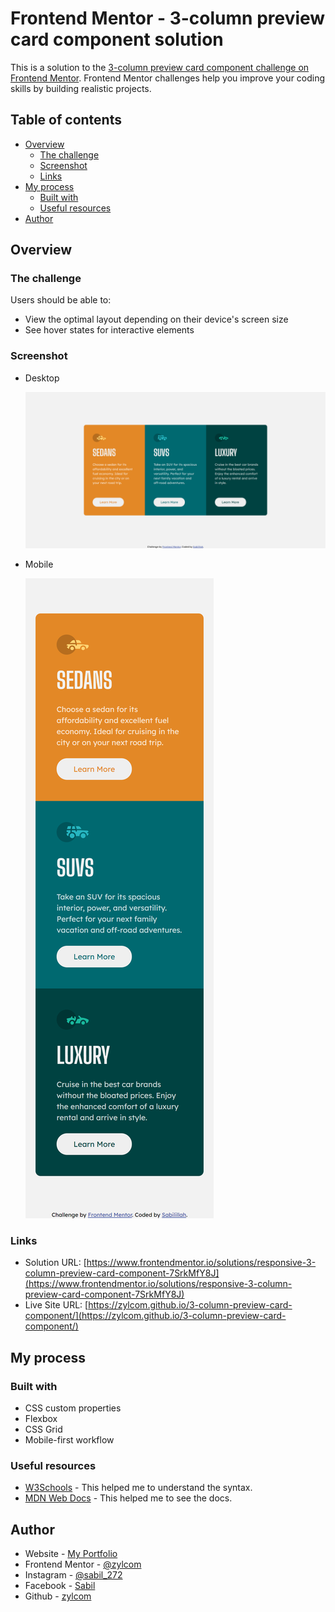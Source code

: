 # Frontend Mentor - 3-column preview card component solution

This is a solution to the [3-column preview card component challenge on Frontend Mentor](https://www.frontendmentor.io/challenges/3column-preview-card-component-pH92eAR2-). Frontend Mentor challenges help you improve your coding skills by building realistic projects.

## Table of contents

- [Overview](#overview)
  - [The challenge](#the-challenge)
  - [Screenshot](#screenshot)
  - [Links](#links)
- [My process](#my-process)
  - [Built with](#built-with)
  - [Useful resources](#useful-resources)
- [Author](#author)

## Overview

### The challenge

Users should be able to:

- View the optimal layout depending on their device's screen size
- See hover states for interactive elements

### Screenshot

- Desktop
  
  ![desktop](https://raw.githubusercontent.com/zylcom/3-column-preview-card-component/main/screenshots/desktop-view.png)
  
- Mobile
  
  ![mobile](https://raw.githubusercontent.com/zylcom/3-column-preview-card-component/main/screenshots/mobile-view.png)

### Links

- Solution URL: [https://www.frontendmentor.io/solutions/responsive-3-column-preview-card-component-7SrkMfY8J](https://www.frontendmentor.io/solutions/responsive-3-column-preview-card-component-7SrkMfY8J)
- Live Site URL: [https://zylcom.github.io/3-column-preview-card-component/](https://zylcom.github.io/3-column-preview-card-component/)

## My process

### Built with

- CSS custom properties
- Flexbox
- CSS Grid
- Mobile-first workflow

### Useful resources

- [W3Schools](https://www.w3schools.com) - This helped me to understand the syntax.
- [MDN Web Docs](https://developer.mozilla.org) - This helped me to see the docs.

## Author

- Website - [My Portfolio](https://zylcom.github.io/)
- Frontend Mentor - [@zylcom](https://www.frontendmentor.io/profile/zylcom)
- Instagram - [@sabil_272](https://instagram.com/sabil_272)
- Facebook - [Sabil](https://www.facebook.com/sabil.sabil.7731247)
- Github - [zylcom](https://github.com/zylcom)
